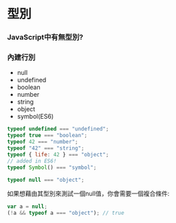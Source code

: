 # 型別

### JavaScript中有無型別?


### 內建行別
* null
* undefined
* boolean
* number
* string
* object
* symbol(ES6)

```js
typeof undefined === "undefined"; 
typeof true === "boolean";
typeof 42 === "number"; 
typeof "42" === "string"; 
typeof { life: 42 } === "object"; 
// added in ES6!
typeof Symbol() === "symbol"; 

typeof null === "object"; 
```

如果想藉由其型別來測試一個null值，你會需要一個複合條件:

```js
var a = null;
(!a && typeof a === "object"); // true

```




